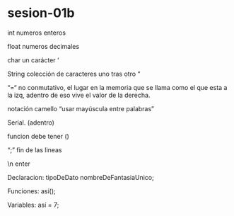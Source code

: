# sesion-01b

int numeros enteros

float numeros decimales

char un carácter  ‘

String colección de caracteres uno tras otro “

“=“ no conmutativo, el lugar en la memoria que se llama como el que esta a la izq, adentro de eso vive el valor de la derecha.

notación camello “usar mayúscula entre palabras”

Serial. (adentro) 

funcion debe tener ()

“;” fin de las lineas

\n enter

Declaracion: tipoDeDato nombreDeFantasiaUnico;



Funciones: así();

Variables: así = 7;
